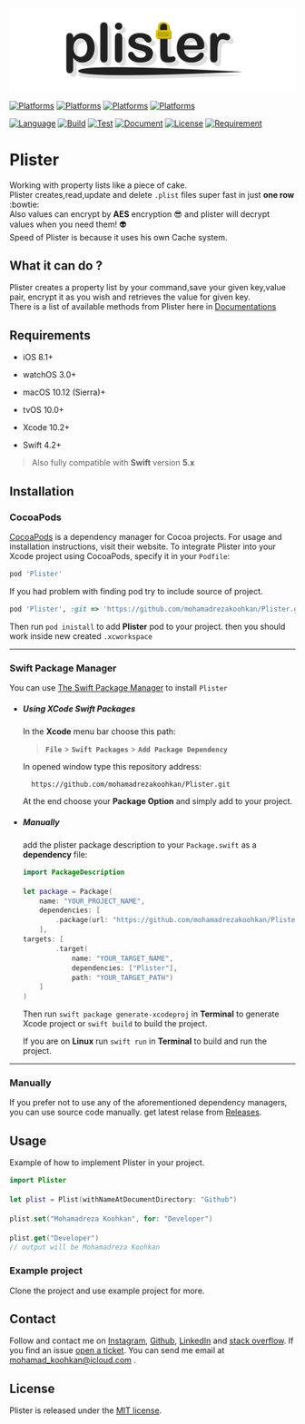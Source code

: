 
![Plister works with plists like a piece of cake](https://raw.githubusercontent.com/mohamadrezakoohkan/Plister/master/Plister.png)

[![Platforms](https://img.shields.io/badge/platform-iOS-brightgreen.svg)](https://github.com/mohamadrezakoohkan/Plister/blob/master/README.md#requirements)
[![Platforms](https://img.shields.io/badge/platform-macOS-brightgreen.svg)](https://github.com/mohamadrezakoohkan/Plister/blob/master/README.md#requirements)
[![Platforms](https://img.shields.io/badge/platform-watchOS-brightgreen.svg)](https://github.com/mohamadrezakoohkan/Plister/blob/master/README.md#requirements)
[![Platforms](https://img.shields.io/badge/platform-tvOS-brightgreen.svg)](https://github.com/mohamadrezakoohkan/Plister/blob/master/README.md#requirements)


[![Language](https://img.shields.io/badge/language-Swift_5.0-orange.svg)](https://github.com/mohamadrezakoohkan/Plister/blob/master/README.md#requirements)
[![Build](https://img.shields.io/badge/build-passing-brightgreen)](https://github.com/mohamadrezakoohkan/Plister/releases)
[![Test](https://img.shields.io/badge/test-passing-brightgreen)](https://github.com/mohamadrezakoohkan/Plister/tree/master/PlisterTests)
[![Document](https://img.shields.io/badge/docs-100%25-brightgreen)](https://mohamadrezakoohkan.github.io/Plister/)
[![License](https://img.shields.io/badge/license-MIT-blue.svg)](https://github.com/mohamadrezakoohkan/Plister/blob/master/LICENSE.md)
[![Requirement](https://img.shields.io/badge/requirements-up%20to%20date-blue)](https://github.com/mohamadrezakoohkan/Plister/blob/master/README.md#requirements)

# Plister
Working with property lists like a piece of cake.  
Plister creates,read,update and delete `.plist` files super fast in just **one row** :bowtie:  
Also values can encrypt by **AES** encryption :sunglasses: and plister will decrypt values when you need them! :alien:  
Speed of Plister is because it uses his own Cache system.

## What it can do ?

Plister creates a property list by your command,save your given key,value pair, encrypt it as you wish and retrieves the value for given key.   
There is a list of available methods from Plister here in [Documentations](https://mohamadrezakoohkan.github.io/Plister/)

## Requirements
- iOS 8.1+ 
- watchOS 3.0+
- macOS 10.12 (Sierra)+
- tvOS 10.0+

- Xcode 10.2+
- Swift 4.2+
>  Also fully compatible with **Swift** version **5.x**

## Installation

### CocoaPods

[CocoaPods](https://cocoapods.org) is a dependency manager for Cocoa projects. For usage and installation instructions, visit their website. To integrate Plister into your Xcode project using CocoaPods, specify it in your `Podfile`:

```ruby
pod 'Plister'
```

If you had problem with finding pod try to include source of project.

```ruby
pod 'Plister', :git => 'https://github.com/mohamadrezakoohkan/Plister.git'
```

Then run `pod inistall` to add **Plister** pod to your project. then you should work inside new created `.xcworkspace`

---
### Swift Package Manager

You can use [The Swift Package Manager](https://swift.org/package-manager) to install `Plister`

- ##### Using XCode Swift Packages

    In the **Xcode** menu bar choose this path:
    > **`File`** > **`Swift Packages`** > **`Add Package Dependency`**

    In opened window type this repository address:

        https://github.com/mohamadrezakoohkan/Plister.git
 
     At the end choose your **Package Option** and simply add to your project.

- ##### Manually

    add the plister package description to your `Package.swift` as a **dependency** file:

    ```swift
    import PackageDescription

    let package = Package(
        name: "YOUR_PROJECT_NAME",
        dependencies: [
            .package(url: "https://github.com/mohamadrezakoohkan/Plister.git", from: "1.0.7"),
        ],
    targets: [
            .target(
                name: "YOUR_TARGET_NAME",
                dependencies: ["Plister"],
                path: "YOUR_TARGET_PATH")
        ]
    )
     ```
    Then run `swift package generate-xcodeproj` in **Terminal** to generate Xcode project or `swift build` to build the project.

    If you are on **Linux** run `swift run` in **Terminal** to build and run the project.

---

### Manually

If you prefer not to use any of the aforementioned dependency managers, you can use source code manually. get latest relase from [Releases](https://github.com/mohamadrezakoohkan/Plister/releases).



## Usage

Example of how to implement Plister in your project.

```swift
import Plister

let plist = Plist(withNameAtDocumentDirectory: "Github")

plist.set("Mohamadreza Koohkan", for: "Developer")

plist.get("Developer")
// output will be Mohamadreza Koohkan

```

### Example project

Clone the project and use example project  for more.


## Contact

Follow and contact me on [Instagram](https://www.instagram.com/mohamadreza.codes/),  [Github](https://github.com/mohamadrezakoohkan), [LinkedIn](https://www.linkedin.com/in/mohammad-reza-koohkan-558306160/) and [stack overflow](https://stackoverflow.com/users/9706268/mohamad-reza-koohkan?tab=profile). If you find an issue [open a ticket](https://github.com/mohamadrezakoohkan/Plister/issues/new). You can send me email at mohamad_koohkan@icloud.com .

## License
Plister is released under the [MIT license](https://github.com/mohamadrezakoohkan/Plister/blob/master/LICENSE.md).
